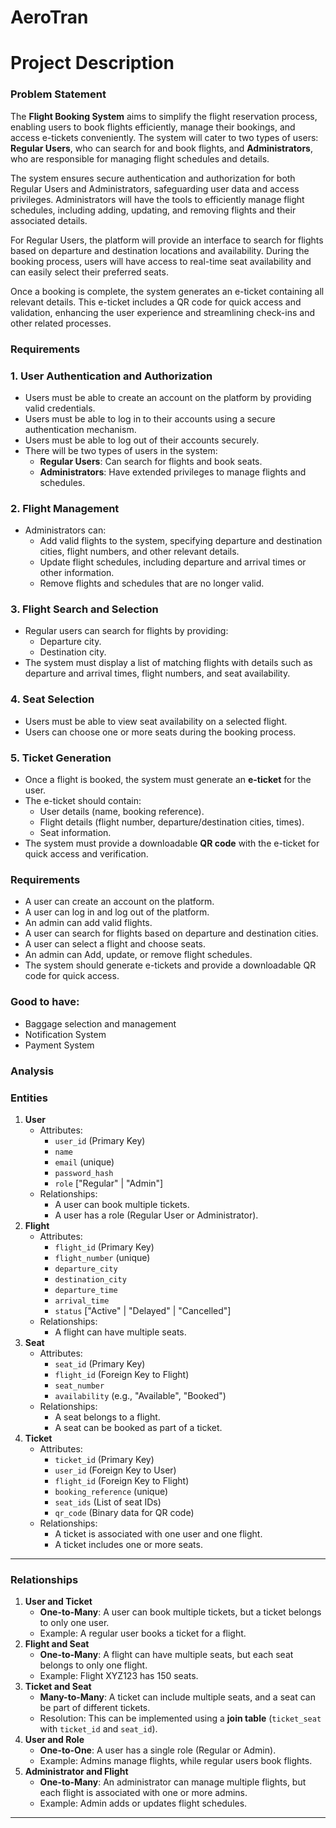 # AeroTran

# Project Description

### Problem Statement

The **Flight Booking System** aims to simplify the flight reservation process, enabling users to book flights efficiently, manage their bookings, and access e-tickets conveniently. The system will cater to two types of users: **Regular Users**, who can search for and book flights, and **Administrators**, who are responsible for managing flight schedules and details.

The system ensures secure authentication and authorization for both Regular Users and Administrators, safeguarding user data and access privileges. Administrators will have the tools to efficiently manage flight schedules, including adding, updating, and removing flights and their associated details.

For Regular Users, the platform will provide an interface to search for flights based on departure and destination locations and availability. During the booking process, users will have access to real-time seat availability and can easily select their preferred seats.

Once a booking is complete, the system generates an e-ticket containing all relevant details. This e-ticket includes a QR code for quick access and validation, enhancing the user experience and streamlining check-ins and other related processes.

### Requirements

### **1. User Authentication and Authorization**

- Users must be able to create an account on the platform by providing valid credentials.
- Users must be able to log in to their accounts using a secure authentication mechanism.
- Users must be able to log out of their accounts securely.
- There will be two types of users in the system:
    - **Regular Users**: Can search for flights and book seats.
    - **Administrators**: Have extended privileges to manage flights and schedules.

### **2. Flight Management**

- Administrators can:
    - Add valid flights to the system, specifying departure and destination cities, flight numbers, and other relevant details.
    - Update flight schedules, including departure and arrival times or other information.
    - Remove flights and schedules that are no longer valid.

### **3. Flight Search and Selection**

- Regular users can search for flights by providing:
    - Departure city.
    - Destination city.
- The system must display a list of matching flights with details such as departure and arrival times, flight numbers, and seat availability.

### **4. Seat Selection**

- Users must be able to view seat availability on a selected flight.
- Users can choose one or more seats during the booking process.

### **5. Ticket Generation**

- Once a flight is booked, the system must generate an **e-ticket** for the user.
- The e-ticket should contain:
    - User details (name, booking reference).
    - Flight details (flight number, departure/destination cities, times).
    - Seat information.
- The system must provide a downloadable **QR code** with the e-ticket for quick access and verification.

### Requirements

- A user can create an account on the platform.
- A user can log in and log out of the platform.
- An admin can add valid flights.
- A user can search for flights based on departure and destination cities.
- A user can select a flight and choose seats.
- An admin can Add, update, or remove flight schedules.
- The system should generate e-tickets and provide a downloadable QR code for quick access.

### Good to have:

- Baggage selection and management
- Notification System
- Payment System

### Analysis

### **Entities**

1. **User**
    - Attributes:
        - `user_id` (Primary Key)
        - `name`
        - `email` (unique)
        - `password_hash`
        - `role` ["Regular" | "Admin"]
    - Relationships:
        - A user can book multiple tickets.
        - A user has a role (Regular User or Administrator).
2. **Flight**
    - Attributes:
        - `flight_id` (Primary Key)
        - `flight_number` (unique)
        - `departure_city`
        - `destination_city`
        - `departure_time`
        - `arrival_time`
        - `status` ["Active" | "Delayed" | "Cancelled"]
    - Relationships:
        - A flight can have multiple seats.
3. **Seat**
    - Attributes:
        - `seat_id` (Primary Key)
        - `flight_id` (Foreign Key to Flight)
        - `seat_number`
        - `availability` (e.g., "Available", "Booked")
    - Relationships:
        - A seat belongs to a flight.
        - A seat can be booked as part of a ticket.
4. **Ticket**
    - Attributes:
        - `ticket_id` (Primary Key)
        - `user_id` (Foreign Key to User)
        - `flight_id` (Foreign Key to Flight)
        - `booking_reference` (unique)
        - `seat_ids` (List of seat IDs)
        - `qr_code` (Binary data for QR code)
    - Relationships:
        - A ticket is associated with one user and one flight.
        - A ticket includes one or more seats.

---

### **Relationships**

1. **User and Ticket**
    - **One-to-Many**: A user can book multiple tickets, but a ticket belongs to only one user.
    - Example: A regular user books a ticket for a flight.
2. **Flight and Seat**
    - **One-to-Many**: A flight can have multiple seats, but each seat belongs to only one flight.
    - Example: Flight XYZ123 has 150 seats.
3. **Ticket and Seat**
    - **Many-to-Many**: A ticket can include multiple seats, and a seat can be part of different tickets.
    - Resolution: This can be implemented using a **join table** (`ticket_seat` with `ticket_id` and `seat_id`).
4. **User and Role**
    - **One-to-One**: A user has a single role (Regular or Admin).
    - Example: Admins manage flights, while regular users book flights.
5. **Administrator and Flight**
    - **One-to-Many**: An administrator can manage multiple flights, but each flight is associated with one or more admins.
    - Example: Admin adds or updates flight schedules.

---
